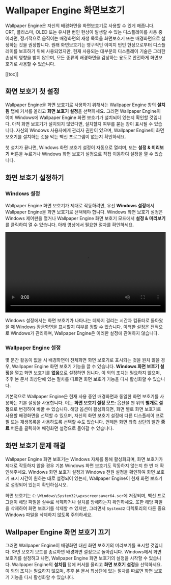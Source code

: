 # Wallpaper Engine 화면보호기

Wallpaper Engine은 자신의 배경화면을 화면보호기로 사용할 수 있게 해줍니다. CRT, 플라스마, OLED 또는 유사한 번인 현상이 발생할 수 있는 디스플레이를 사용 중이라면, 정기적으로 움직이는 배경화면의 재생 목록을 화면보호기 또는 배경화면으로 설정하는 것을 권장합니다. 원래 화면보호기는 영구적인 이미지 번인 현상으로부터 디스플레이를 보호하기 위해 사용되었지만, 현재 사용되는 대부분의 디스플레이 기술은 그러한 손상의 영향을 받지 않으며, 모든 종류의 배경화면을 감상하는 용도로 안전하게 화면보호기로 사용할 수 있습니다.

[[toc]]

## 화면 보호기 첫 설정

Wallpaper Engine을 화면 보호기로 사용하기 위해서는 Wallpaper Engine 창의 **설치됨** 탭에 커서를 올리고 **화면 보호기 설정**을 선택하세요. 그러면 Wallpaper Engine이 이미 Windows에 Wallpaper Engine 화면 보호기가 설치되어 있는지 확인할 것입니다. 아직 화면 보호기가 설치되지 않았다면, 설치할지 여부를 묻는 창이 표시될 수 있습니다. 자신의 Windows 사용자에게 관리자 권한이 있으며, Wallpaper Engine이 화면 보호기를 설치하는 것을 막는 백신 프로그램이 없는지 확인하세요.

첫 설치가 끝나면, Windows 화면 보호기 설정이 자동으로 열리며, 또는 **설정 & 미리보기** 버튼을 누르거나 Windows 화면 보호기 설정으로 직접 이동하여 설정을 열 수 있습니다.

## 화면 보호기 설정하기

### Windows 설정

Wallpaper Engine 화면 보호기가 제대로 작동하려면, 우선 **Windows 설정**에서 Wallpaper Engine을 화면 보호기로 선택해야 합니다. Windows 화면 보호기 설정은 Windows 제어판을 열거나 Wallpaper Engine 화면 보호기 모드에서 **설정 & 미리보기**를 클릭하여 열 수 있습니다. 아래 영상에서 필요한 절차를 확인하세요.

<video width="100%" controls autoplay loop>
  <source src="/videos/screensaver_setup.mp4" type="video/mp4">
  브라우저가 비디오 태그를 지원하지 않습니다.
</video>

Windows 설정에서는 화면 보호기가 나타나는 데까지 걸리는 시간과 컴퓨터로 돌아왔을 때 Windows 잠금화면을 표시할지 여부를 정할 수 있습니다. 이러한 설정은 전적으로 Windows가 관리하며, Wallpaper Engine은 이러한 설정에 관여하지 않습니다.

### Wallpaper Engine 설정

몇 분간 활동이 없을 시 배경화면이 전체화면 화면 보호기로 표시되는 것을 원치 않을 경우, Wallpaper Engine 화면 보호기 기능을 끌 수 있습니다. **Windows 화면 보호기 설정**을 열고 화면 보호기를 **없음**으로 설정하면 됩니다. 이 외의 조치는 필요하지 않으며, 추후 본 문서 최상단에 있는 절차를 따르면 화면 보호기 기능을 다시 활성화할 수 있습니다.

기본적으로 Wallpaper Engine은 현재 사용 중인 배경화면과 동일한 화면 보호기를 사용하는 기본 설정을 사용합니다. 이는 **화면 보호기 설정 모드:** 옵션을 맨 위의 **별개로 설정**으로 변경하여 바꿀 수 있습니다. 해당 옵션이 활성화되면, 화면 별로 화면 보호기로 사용할 배경화면을 선택할 수 있으며, 자신의 화면 보호기 설정에 다른 디스플레이 프로필 또는 재생목록을 사용하도록 선택할 수도 있습니다. 언제든 화면 좌측 상단의 빨간 **종료** 버튼을 클릭하여 배경화면 설정으로 돌아갈 수 있습니다.

## 화면 보호기 문제 해결

Wallpaper Engine 화면 보호기는 Windows 자체를 통해 활성화되며, 화면 보호기가 제대로 작동하지 않을 경우 기본 Windows 화면 보호기도 작동하지 않는지 한 번 더 확인해주세요. Windows 화면 보호기 설정과 Windows 전원 설정을 확인하여 화면 보호기 표시 시간이 원하는 대로 설정되어 있는지, Wallpaper Engine이 현재 화면 보호기로 설정되어 있는지 확인하십시오.

화면 보호기는 `C:\Windows\System32\wpxscreensaver64.scr`에 저장되며, 백신 프로그램이 해당 파일을 실수로 삭제하거나 설치를 방해하는지 확인하세요. 또한 해당 파일을 삭제하여 화면 보호기를 삭제할 수 있지만, 그러면서 `System32` 디렉토리의 다른 중요 Windows 파일을 삭제하지 않도록 주의하세요.

## Wallpaper Engine 화면 보호기 끄기

그러면 Wallpaper Engine이 배경화면 대신 화면 보호기의 미리보기를 표시할 것입니다. 화면 보호기 모드를 종료하면 배경화면 설정으로 돌아갑니다. Windows에서 화면 보호기를 설정하고 나면, Wallpaper Engine 화면 보호기의 설정을 시작할 수 있습니다. Wallpaper Engine의 **설치됨** 탭에 커서를 올리고 **화면 보호기 설정**을 선택하세요. 이 외의 조치는 필요하지 않으며, 추후 본 문서 최상단에 있는 절차를 따르면 화면 보호기 기능을 다시 활성화할 수 있습니다.